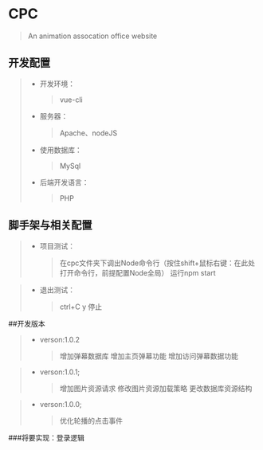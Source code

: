 ﻿# CPC

> An animation assocation office website 

## 开发配置
> * 开发环境：
>	>vue-cli
> * 服务器：
>	>Apache、nodeJS
> * 使用数据库：
>	>MySql
> * 后端开发语言：
>	>PHP

## 脚手架与相关配置
> * 项目测试：
>	>在cpc文件夹下调出Node命令行（按住shift+鼠标右键：在此处打开命令行，前提配置Node全局）
	运行npm start

> * 退出测试：
>	>ctrl+C y 停止

##开发版本

> * verson:1.0.2
>	>增加弹幕数据库
>	>增加主页弹幕功能
>	>增加访问弹幕数据功能

> * verson:1.0.1;
>	>增加图片资源请求
>	>修改图片资源加载策略
>	>更改数据库资源结构

> * verson:1.0.0;
>	>优化轮播的点击事件

###将要实现：登录逻辑
